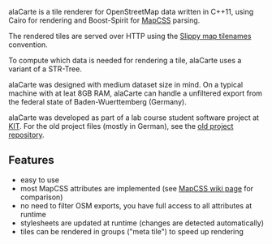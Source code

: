 <!-- 
.. title: About alaCarte
.. slug: about
.. date: 2013-04-18 19:22:00 UTC+01:00
.. type: text
-->

alaCarte is a tile renderer for OpenStreetMap data written in C++11, using Cairo for
rendering and Boost-Spirit for [MapCSS][] parsing.

The rendered tiles are served over HTTP using the [Slippy map tilenames][] convention.

To compute which data is needed for rendering a tile, alaCarte uses a variant of
a STR-Tree.

alaCarte was designed with medium dataset size in mind. On a typical machine with
at leat 8GB RAM, alaCarte can handle a unfiltered export from the federal state
of Baden-Wuerttemberg (Germany).

alaCarte was developed as part of a lab course student software project at [KIT][].
For the old project files (mostly in German), see the [old project repository][].

[MapCSS]: https://wiki.openstreetmap.org/wiki/MapCSS
[Slippy map tilenames]: https://wiki.openstreetmap.org/wiki/Slippy_map_tilenames
[KIT]: https://algo2.iti.kit.edu
[old project repository]: https://bitbucket.org/TheMarex/alacarte


## Features ##

* easy to use
* most MapCSS attributes are implemented (see [MapCSS wiki page][] for comparison)
* no need to filter OSM exports, you have full access to all attributes at runtime
* stylesheets are updated at runtime (changes are detected automatically)
* tiles can be rendered in groups ("meta tile") to speed up rendering

[MapCSS wiki page]: https://wiki.openstreetmap.org/wiki/MapCSS/0.2#Vocabulary

